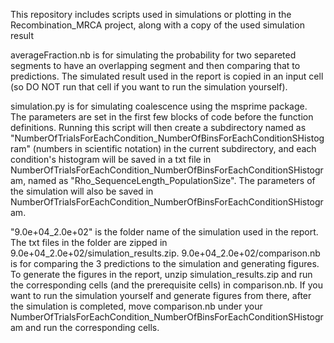 This repository includes scripts used in simulations or plotting in the Recombination_MRCA project, along with a copy of the used simulation result

averageFraction.nb is for simulating the probability for two separeted segments to have an overlapping segment and then comparing that to predictions.  The simulated result used in the report is copied in an input cell (so DO NOT run that cell if you want to run the simulation yourself).

simulation.py is for simulating coalescence using the msprime package.  The parameters are set in the first few blocks of code before the function definitions.  Running this script will then create a subdirectory named as "NumberOfTrialsForEachCondition_NumberOfBinsForEachConditionSHistogram" (numbers in scientific notation) in the current subdirectory, and each condition's histogram will be saved in a txt file in NumberOfTrialsForEachCondition_NumberOfBinsForEachConditionSHistogram, named as "Rho_SequenceLength_PopulationSize".  The parameters of the simulation will also be saved in NumberOfTrialsForEachCondition_NumberOfBinsForEachConditionSHistogram.

"9.0e+04_2.0e+02" is the folder name of the simulation used in the report.  The txt files in the folder are zipped in 9.0e+04_2.0e+02/simulation_results.zip.  9.0e+04_2.0e+02/comparison.nb is for comparing the 3 predictions to the simulation and generating figures.  To generate the figures in the report, unzip simulation_results.zip and run the corresponding cells (and the prerequisite cells) in comparison.nb.  If you want to run the simulation yourself and generate figures from there, after the simulation is completed, move comparison.nb under your NumberOfTrialsForEachCondition_NumberOfBinsForEachConditionSHistogram and run the corresponding cells.
